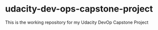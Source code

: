 # udacity-dev-ops-capstone-project
This is the working repository for my Udacity DevOp Capstone Project 
